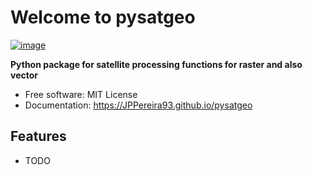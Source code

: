 # Welcome to pysatgeo


[![image](https://img.shields.io/pypi/v/pysatgeo.svg)](https://pypi.python.org/pypi/pysatgeo)


**Python package for satellite processing functions for raster and also vector**


-   Free software: MIT License
-   Documentation: <https://JPPereira93.github.io/pysatgeo>
    

## Features

-   TODO
